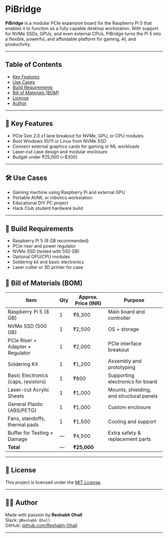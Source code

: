 # PiBridge

**PiBridge** is a modular PCIe expansion board for the Raspberry Pi 5 that enables it to function as a fully capable desktop workstation. With support for NVMe SSDs, GPUs, and even external CPUs, PiBridge turns the Pi 5 into a flexible, powerful, and affordable platform for gaming, AI, and productivity.

---

## Table of Contents

- [Key Features](https://github.com/Reshabh-Ohall/PiBridge?tab=readme-ov-file#-key-features)
- [Use Cases](https://github.com/Reshabh-Ohall/PiBridge?tab=readme-ov-file#%EF%B8%8F-use-cases)
- [Build Requirements](https://github.com/Reshabh-Ohall/PiBridge?tab=readme-ov-file#-build-requirements)
- [Bill of Materials (BOM)](https://github.com/Reshabh-Ohall/PiBridge?tab=readme-ov-file#-bill-of-materials-bom)
- [License](https://github.com/Reshabh-Ohall/PiBridge?tab=readme-ov-file#-license)
- [Author](https://github.com/Reshabh-Ohall/PiBridge?tab=readme-ov-file#%EF%B8%8F-author)

---

## 🔧 Key Features

- PCIe Gen 2.0 x1 lane breakout for NVMe, GPU, or CPU modules
- Boot Windows 10/11 or Linux from NVMe SSD
- Connect external graphics cards for gaming or ML workloads
- Laser-cut case design and modular enclosure
- Budget under ₹25,000 (~$300)

---

## 🛠️ Use Cases

- Gaming machine using Raspberry Pi and external GPU
- Portable AI/ML or robotics workstation
- Educational DIY PC project
- Hack Club student hardware build

---

## 🚧 Build Requirements

- Raspberry Pi 5 (8 GB recommended)
- PCIe riser and power regulator
- NVMe SSD (tested with 500 GB)
- Optional GPU/CPU modules
- Soldering kit and basic electronics
- Laser cutter or 3D printer for case


## 🧾 Bill of Materials (BOM)

| Item                                | Qty | Approx. Price (INR) | Purpose                                  |
|-------------------------------------|-----|----------------------|------------------------------------------|
| Raspberry Pi 5 (8 GB)               | 1   | ₹8,300               | Main board and controller                |
| NVMe SSD (500 GB)                   | 1   | ₹2,500               | OS + storage                             |
| PCIe Riser + Adapter + Regulator    | 1   | ₹2,000               | PCIe interface breakout                  |
| Soldering Kit                       | 1   | ₹1,200               | Assembly and prototyping                 |
| Basic Electronics (caps, resistors) | 1   | ₹800                 | Supporting electronics for board         |
| Laser-cut Acrylic Sheets            | 1   | ₹1,000               | Mounts, shielding, and structural panels |
| General Plastic (ABS/PETG)          | 1   | ₹1,000               | Custom enclosure                         |
| Fans, standoffs, thermal pads       | 1   | ₹1,500               | Cooling and support                      |
| Buffer for Testing + Damage         | —   | ₹4,500               | Extra safety & replacement parts         |
| **Total**                           | —   | **₹25,000**          |                                          |


---

## 📜 License

This project is licensed under the [MIT License](LICENSE).

---

## 🙋‍♂️ Author

Made with passion by **Reshabh Ohall**  
Slack: `@Reshabh Ohall`  
GitHub: [github.com/Reshabh-Ohall](https://github.com/Reshabh-Ohall)


---
